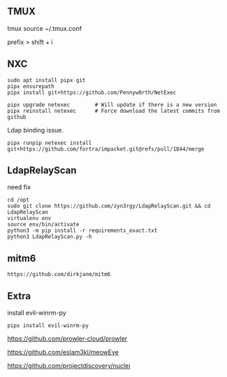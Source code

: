 


## TMUX


tmux source ~/.tmux.conf

prefix > shift + i





## NXC


```
sudo apt install pipx git
pipx ensurepath
pipx install git+https://github.com/Pennyw0rth/NetExec
```


```
pipx upgrade netexec        # Will update if there is a new version
pipx reinstall netexec      # Force download the latest commits from github
```

Ldap binding issue.
```
pipx runpip netexec install git+https://github.com/fortra/impacket.git@refs/pull/1844/merge
```




## LdapRelayScan

need fix

```
cd /opt
sudo git clone https://github.com/zyn3rgy/LdapRelayScan.git && cd LdapRelayScan
virtualenv env
source env/bin/activate
python3 -m pip install -r requirements_exact.txt
python3 LdapRelayScan.py -h
```


## mitm6

```
https://github.com/dirkjanm/mitm6
```


## Extra 


install evil-winrm-py
```
pipx install evil-winrm-py
```


https://github.com/prowler-cloud/prowler


https://github.com/eslam3kl/meowEye

https://github.com/projectdiscovery/nuclei

